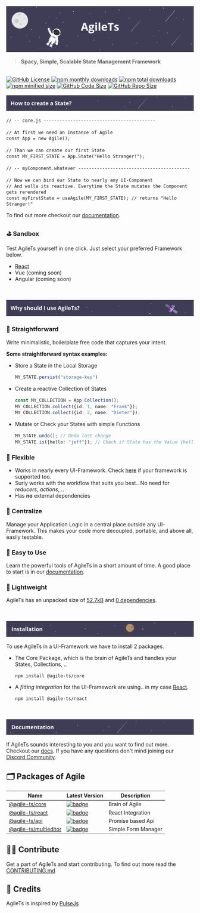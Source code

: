  <img src="static/header_background.png" alt="Banner">
 
 > **Spacy, Simple, Scalable State Management Framework**
 
 <br />

 <a href="https://github.com/agile-ts/agile">
  <img src="https://img.shields.io/github/license/agile-ts/agile.svg" alt="GitHub License"></a>
<a href="https://npm.im/@agile-ts/core">
  <img src="https://img.shields.io/npm/dm/@agile-ts/core.svg" alt="npm monthly downloads"></a>
<a href="https://npm.im/@agile-ts/core">
  <img src="https://img.shields.io/npm/dt/@agile-ts/core.svg" alt="npm total downloads"></a>
<a href="https://npm.im/@agile-ts/core">
  <img src="https://img.shields.io/bundlephobia/min/@agile-ts/core.svg" alt="npm minified size"></a>
<a href="https://github.com/agile-ts/agile">
  <img src="https://img.shields.io/github/languages/code-size/agile-ts/agile.svg" alt="GitHub Code Size"></a>
<a href="https://github.com/agile-ts/agile">
  <img src="https://img.shields.io/github/repo-size/agile-ts/agile.svg" alt="GitHub Repo Size"></a>

<br />

<br />
<img src="static/how_to_create_state_header.png" alt="How to create State Header">
<br />

```tsx
// -- core.js ------------------------------------------

// At first we need an Instance of Agile
const App = new Agile();

// Than we can create our first State
const MY_FIRST_STATE = App.State("Hello Stranger!");

// -- myComponent.whatever ------------------------------------------

// Now we can bind our State to nearly any UI-Component
// And wolla its reactive. Everytime the State mutates the Component gets rerendered
const myFirstState = useAgile(MY_FIRST_STATE); // returns "Hello Stranger!"
```
To find out more checkout our [documentation](https://agile-ts.org/docs).

### ⛳️ Sandbox
Test AgileTs yourself in one click. Just select your preferred Framework below.
- [React](https://codesandbox.io/s/agilets-first-state-f12cz)
- Vue (coming soon)
- Angular (coming soon)

<br />

<br />
<img src="static/why_should_i_use_agile.png" alt="Why should I use AgileTs">
<br />

### 🚅 Straightforward
Write minimalistic, boilerplate free code that captures your intent. 

**Some straightforward syntax examples:**
- Store a State in the Local Storage
  ```ts
  MY_STATE.persist("storage-key")
  ```
- Create a reactive Collection of States
  ```ts
  const MY_COLLECTION = App.Collection();
  MY_COLLECTION.collect({id: 1, name: "Frank"});
  MY_COLLECTION.collect({id: 2, name: "Dieter"});
  ```
- Mutate or Check your States with simple Functions
  ```ts
  MY_STATE.undo(); // Undo last change
  MY_STATE.is({hello: "jeff"}); // Check if State has the Value {hello: "jeff"}
  ```

### 🤸‍ Flexible
- Works in nearly every UI-Framework. Check [here](TODO) if your framework is supported too.
- Surly works with the workflow that suits you best.. 
  No need for _reducers_, _actions_, ..
- Has **no** external dependencies

### 🌌 Centralize
Manage your Application Logic in a central place outside any UI-Framework.
This makes your code more decoupled, portable, and above all, easily testable.

### 🎯 Easy to Use
Learn the powerful tools of AgileTs in a short amount of time.
A good place to start is in our [documentation](https://agile-ts.org/docs).

### 🍃 Lightweight
AgileTs has an unpacked size of [52.7kB](https://bundlephobia.com/result?p=@agile-ts/core@0.0.6) 
and [0 dependencies](https://www.npmjs.com/package/@agile-ts/core).

<br />

<br />
<img src="static/installation_header.png" alt="Installation">
<br />

To use AgileTs in a UI-Framework we have to install 2 packages.

- The Core Package, which is the brain of AgileTs and handles your States, Collections, ..
  ```
  npm install @agile-ts/core
  ```

- A _fitting integration_ for the UI-Framework are using.. in my case [React](https://www.npmjs.com/package/@agile-ts/react).
  ```
  npm install @agile-ts/react
  ```
  
<br />

<br />
<img src="static/documentation_header.png" alt="Installation">
<br />

If AgileTs sounds interesting to you and you want to find out more.
Checkout our [docs](https://agile-ts.org/docs/). If you have any questions don't mind joining our [Discord Community](https://discord.gg/FTqeMNCxw7).


## 🗂 Packages of Agile
| Name                                                                     |                                                                               Latest Version                                                                                | Description                               |
| ------------------------------------------------------------------------ | --------------------------------------------------------------------------------------------------------------------------------------------------------------------------- | ----------------------------------------- |
| [@agile-ts/core](/packages/core)                                         |               [![badge](https://img.shields.io/npm/v/@agile-ts/core.svg?style=flat-square)](https://www.npmjs.com/package/@agile-ts/core)                                   | Brain of Agile                            |
| [@agile-ts/react](/packages/react)                                       |               [![badge](https://img.shields.io/npm/v/@agile-ts/react.svg?style=flat-square)](https://www.npmjs.com/package/@agile-ts/react)                                 | React Integration                         |
| [@agile-ts/api](/packages/api)                                           |               [![badge](https://img.shields.io/npm/v/@agile-ts/api.svg?style=flat-square)](https://www.npmjs.com/package/@agile-ts/api)                                     | Promise based Api                         |
| [@agile-ts/multieditor](/packages/multieditor)                           |               [![badge](https://img.shields.io/npm/v/@agile-ts/multieditor.svg?style=flat-square)](https://www.npmjs.com/package/@agile-ts/multieditor)                     | Simple Form Manager                       |


## 👨‍💻 Contribute
Get a part of AgileTs and start contributing. To find out more read the [CONTRIBUTING.md](./CONTRIBUTING.md)


## 🌠 Credits
AgileTs is inspired by [PulseJs](https://github.com/pulse-framework/pulse)

